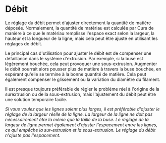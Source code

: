 Débit
====
Le réglage du débit permet d'ajuster directement la quantité de matière déposée. Normalement, la quantité de matériau est calculée par Cura de manière à ce que le matériau remplisse l'espace exact selon la largeur, la hauteur et la longueur de la ligne, mais cela peut être ajusté en utilisant les réglages de débit.

Le principal cas d'utilisation pour ajuster le débit est de compenser une défaillance dans le système d'extrusion. Par exemple, si la buse est légèrement bouchée, cela peut provoquer une sous-extrusion. Augmenter le débit pourrait alors pousser plus de matière à travers la buse bouchée, en espérant qu'elle se termine à la bonne quantité de matière. Cela peut également compenser le glissement ou la variation du diamètre du filament.

Il est presque toujours préférable de régler le problème réel à l'origine de la surextrusion ou de la sous-extrusion, mais l'ajustement du débit peut être une solution temporaire facile.

*Si vous voulez que les lignes soient plus larges, il est préférable d'ajuster le réglage de la largeur réelle de la ligne. La largeur de la ligne ne doit pas nécessairement être la même que la taille de la buse. Le réglage de la largeur de ligne permet également d'ajuster l'espacement entre les lignes, ce qui empêche la sur-extrusion et la sous-extrusion. Le réglage du débit n'ajuste pas l'espacement.*
